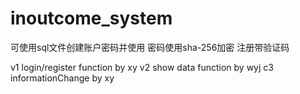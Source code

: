 ﻿# inoutcome_system
可使用sql文件创建账户密码并使用
密码使用sha-256加密 注册带验证码

v1 login/register function by xy
v2 show data function by wyj
c3 informationChange by xy
